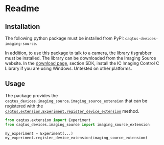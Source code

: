 Readme
======

Installation
------------

The following python package must be installed from PyPI: `caqtus-devices-imaging-source`.

In addition, to use this package to talk to a camera, the library tisgrabber must be 
installed.
The library can be downloaded from the Imaging Source website.
In the [download page](https://www.theimagingsource.com/en-us/support/download/),
section SDK, install the IC Imaging Control C Library if you are using Windows.
Untested on other platforms.

Usage
-----

The package provides the `caqtus_devices.imaging_source.imaging_source_extension` that
can be registered with the 
[`caqtus.extension.Experiment.register_device_extension`](https://caqtus.readthedocs.io/en/latest/_autosummary/caqtus.extension.Experiment.html#caqtus.extension.Experiment.register_device_extension) 
method.

```python
from caqtus.extension import Experiment
from caqtus_devices.imaging_source import imaging_source_extension

my_experiment = Experiment(...)
my_experiment.register_device_extension(imaging_source_extension)
```